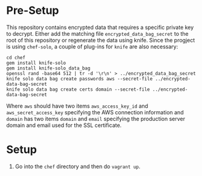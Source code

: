 # Pre-Setup

This repository contains encrypted data that requires a specific private
key to decrypt. Either add the matching file `encrypted_data_bag_secret` to the 
root of this repository or regenerate the data using knife. Since the
progject is using `chef-solo`, a couple of plug-ins for `knife` are also
necessary:

```
cd chef
gem install knife-solo
gem install knife-solo_data_bag
openssl rand -base64 512 | tr -d '\r\n' > ../encrypted_data_bag_secret
knife solo data bag create passwords aws --secret-file ../encrypted-data-bag-secret
knife solo data bag create certs domain --secret-file ../encrypted-data-bag-secret
```

Where `aws` should have two items `aws_access_key_id` and `aws_secret_access_key`
specifying the AWS connection information and `domain` has two items `domain`
and `email` specifying the production server domain and email used for the
SSL certificate.

# Setup

1. Go into the `chef` directory and then do `vagrant up`.
